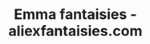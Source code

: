 ---
title: "Emma fantaisies - aliexfantaisies.com"
url: /aubervilliers/emma-fantaisies-aliexfantaisies-com/
shop: Großhandel
---